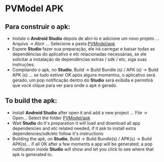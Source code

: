 # PVModel APK

## Para construir o apk:

- Instale o **Android Studio** depois de abri-lo e adicione um novo projeto ... Arquivo -> Abrir ... Selecione a pasta [PVModel/apk](https://github.com/fgl27/PVModel/tree/master/apk)
- Espere **Studio** fazer sua preparação, ele irá carregar e baixar todas as dependências do aplicativo e etc relacionadas necessárias, se ele solicitar a instalação de dependências extras / sdk / etc, siga suas instruções.
- Compilando o apk, no **Studio**, Build -> Build Bundle (s) / APK (s) -> Build APK (s) ... se tudo estiver OK após alguns momentos, o aplicativo será gerado, um pop notificação dentro do **Studio** será exibida e permitirá que você clique para ver para onde o apk é gerado.

## To build the apk:

- Install **Android Studio** after open it and add a new project ... File -> Open... Select the folder [PVModel/apk](https://github.com/fgl27/PVModel/tree/master/apk)
- Wait **Studio** do it's preparation it will load and download all app dependencies and etc related needed, if it ask to install extra dependencies/sdk/etc follow it's instructions
- Building the apk, on **Studio**, Build -> Build Bundle(s) / APK(s) -> Build APK(s)... if all OK after a few moments a app will be generated, a pop notification inside **Studio** will show and let you click to see where that apk is generated to.
